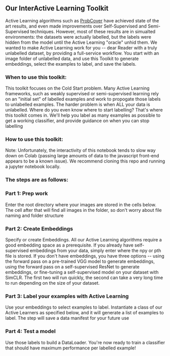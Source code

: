 ## Our InterActive Learning Toolkit

Active Learning algorithms such as [ProbCover](https://paperswithcode.com/paper/active-learning-through-a-covering-lens) have achieved state of the art results, and even made improvements over Self-Supervised and Semi-Supervised techniques. However, most of these results are in simualted environments: the datasets were actually labelled, but the labels were hidden from the model until the Active Learning "oracle" unhid them. We wanted to make Active Learning work for you -- dear Reader with a truly unlabelled dataset, by providing a full-service workflow. You start with an image folder of unlabelled data, and use this Toolkit to generate embeddings, select the examples to label, and save the labels.

### When to use this toolkit: 

This toolkit focuses on the Cold Start problem. Many Active Learning frameworks, such as weakly supervised or semi-supervised learning rely on an "initial set" of labelled examples and work to propogate those labels to unlabelled examples. The harder problem is when ALL your data is unlabelled. Where do you even know where to start labelling? That's where this toolkit comes in. We'll help you label as many examples as possible to get a working classifier, and provide guidance on when you can stop labelling

### How to use this toolkit: 

Note: Unfortunately, the interactivity of this notebook tends to slow way down on Colab (passing large amounts of data to the javascript front-end appears to be a known issue). We recommend cloning this repo and running a jupyter notebook locally.

### The steps are as follows:

### Part 1: Prep work
Enter the root directory where your images are stored in the cells below. The cell after that will find all images in the folder, so don't worry about file naming and folder structure

### Part 2: Create Embeddings
Specify or create Embeddings. All our Active Learning algorithms require a good embedding space as a prerequisite. If you already have self-supervised embeddings from your data, simply enter where the npy or pth file is stored. If you don't have embeddings, you have three options -- using the forward pass on a pre-trained VGG model to generate embeddings, using the forward pass on a self-supervised ResNet to generate embeddings, or fine-tuning a self-supervised model on your dataset with SimCLR. The first two will run quickly, the second can take a very long time to run depending on the size of your dataset.

### Part 3: Label your examples with Active Learning
Use your embeddings to select examples to label. Instantiate a class of our Active Learners as specified below, and it will generate a list of examples to label. The step will save a data manifest for your future use

### Part 4: Test a model
Use those labels to build a DataLoader. You're now ready to train a classifier that should have maximum performance per labelled example!
